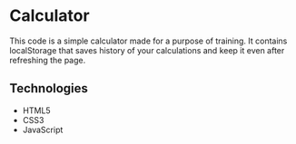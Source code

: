# Calculator
This code is a simple calculator made for a purpose of training. It contains localStorage that saves history of your calculations and keep it even after refreshing the page.

## Technologies
- HTML5
- CSS3
- JavaScript 
